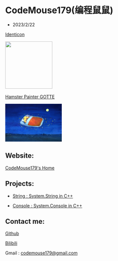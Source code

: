 # CodeMouse179(编程鼠鼠)

- 2023/2/22

[Identicon](http://identicon.net/)

<img src="https://github.com/identicons/CodeMouse179.png" width="150" height="150"/>

[Hamster Painter GOTTE](https://www.hamgotte.com/)

<img src="https://github.com/CodeMouse179/CodeMouse179/blob/main/img/sleeping%20mouse.png" width="180" height="120">

## Website:

[CodeMouse179's Home](https://codemouse179.github.io)

## Projects:

* [String : System.String in C++](https://github.com/CodeMouse179/String)

* [Console : System.Console in C++](https://github.com/CodeMouse179/Console)

## Contact me:

[Github](https://github.com/CodeMouse179)

[Bilibili](https://space.bilibili.com/3461577785215838)

Gmail : codemouse179@gmail.com